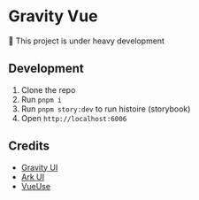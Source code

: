 # Gravity Vue

🚧 This project is under heavy development

## Development

1. Clone the repo
2. Run `pnpm i`
3. Run `pnpm story:dev` to run histoire (storybook)
4. Open `http://localhost:6006`

## Credits

- [Gravity UI](https://gravity-ui.com/)
- [Ark UI](https://ark-ui.com/)
- [VueUse](https://vueuse.org/)
